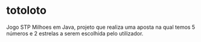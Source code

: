 # totoloto
Jogo STP Milhoes em Java, projeto que realiza uma aposta na qual temos 5 números e 2 estrelas a serem escolhida pelo utilizador.
